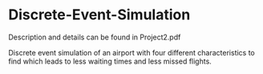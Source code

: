 # Discrete-Event-Simulation

Description and details can be found in Project2.pdf

Discrete event simulation of an airport with four different characteristics to find which leads to less waiting times and less missed flights.
